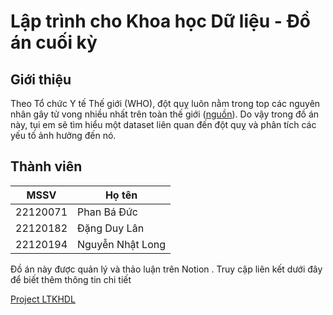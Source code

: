 # Lập trình cho Khoa học Dữ liệu - Đồ án cuối kỳ

## Giới thiệu

Theo Tổ chức Y tế Thế giới (WHO), đột quỵ luôn nằm trong top các nguyên nhân gây tử vong nhiều nhất trên toàn thế giới ([nguồn](https://www.who.int/news-room/fact-sheets/detail/the-top-10-causes-of-death)). Do vậy trong đồ án này, tụi em sẽ tìm hiểu một dataset liên quan đến đột quỵ và phân tích các yếu tố ảnh hưởng đến nó.

## Thành viên
| MSSV    | Họ tên       |
|-|-|
|22120071      | Phan Bá Đức  |
|22120182| Đặng Duy Lân| 
|22120194| Nguyễn Nhật Long  | 

Đồ án này được quản lý và thảo luận trên Notion . Truy cập liên kết dưới đây để biết thêm thông tin chi tiết

[Project LTKHDL](https://obtainable-dryer-80c.notion.site/Project-LTKHDL-151ba06a98bc809aadb6faf969ea929f)
